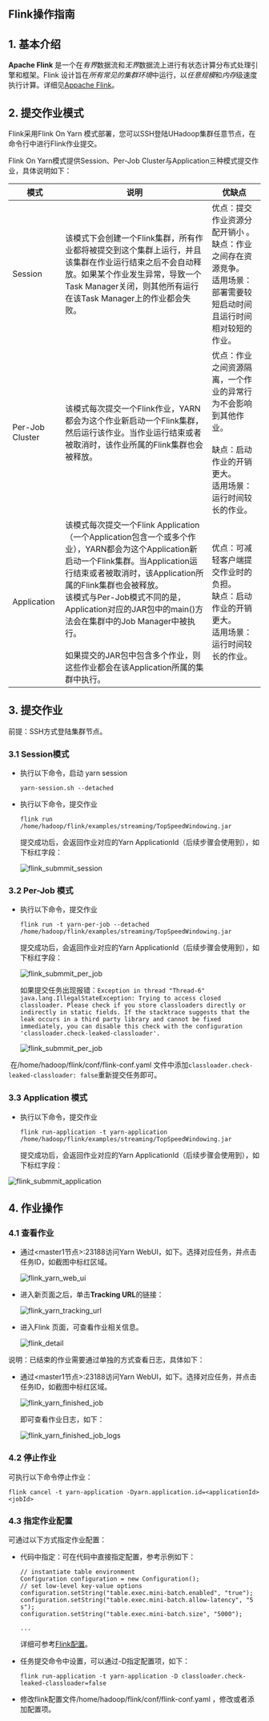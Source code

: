 ## Flink操作指南

## 1. 基本介绍

**Apache Flink** 是一个在*有界*数据流和*无界*数据流上进行有状态计算分布式处理引擎和框架。Flink 设计旨在*所有常见的集群环境*中运行，以*任意规模*和*内存*级速度执行计算。详细见[Appache Flink](https://flink.apache.org/zh/)。

## 2. 提交作业模式

Flink采用Flink On Yarn 模式部署，您可以SSH登陆UHadoop集群任意节点，在命令行中进行Flink作业提交。

Flink On Yarn模式提供Session、Per-Job Cluster与Application三种模式提交作业，具体说明如下：

| 模式            | 说明                                                         | 优缺点                                                       |
| --------------- | ------------------------------------------------------------ | ------------------------------------------------------------ |
| Session         | 该模式下会创建一个Flink集群，所有作业都将被提交到这个集群上运行，并且该集群在作业运行结束之后不会自动释放。如果某个作业发生异常，导致一个Task Manager关闭，则其他所有运行在该Task Manager上的作业都会失败。 | 优点：提交作业资源分配开销小 。<br/>缺点：作业之间存在资源竞争。<br/>适用场景：部署需要较短启动时间且运行时间相对较短的作业。 |
| Per-Job Cluster | 该模式每次提交一个Flink作业，YARN都会为这个作业新启动一个Flink集群，然后运行该作业。当作业运行结束或者被取消时，该作业所属的Flink集群也会被释放。 | 优点：作业之间资源隔离，一个作业的异常行为不会影响到其他作业。<br/><br/>缺点：启动作业的开销更大。<br/>适用场景：运行时间较长的作业。 |
| Application     | 该模式每次提交一个Flink Application（一个Application包含一个或多个作业），YARN都会为这个Application新启动一个Flink集群。当Application运行结束或者被取消时，该Application所属的Flink集群也会被释放。<br/>该模式与Per-Job模式不同的是，Application对应的JAR包中的main()方法会在集群中的Job Manager中被执行。<br/><br/>如果提交的JAR包中包含多个作业，则这些作业都会在该Application所属的集群中执行。 | 优点：可减轻客户端提交作业时的负担。<br/>缺点：启动作业的开销更大。<br/>适用场景：运行时间较长的作业。 |

## 3. 提交作业

前提：SSH方式登陆集群节点。

### 3.1 Session模式

* 执行以下命令，启动 yarn session

  ```
  yarn-session.sh --detached
  ```

* 执行以下命令，提交作业

  ```
  flink run /home/hadoop/flink/examples/streaming/TopSpeedWindowing.jar
  ```

  提交成功后，会返回作业对应的Yarn ApplicationId（后续步骤会使用到），如下标红字段：

  ![flink_submmit_session](../images/flink_submmit_session.png)

### 3.2 Per-Job 模式

* 执行以下命令，提交作业

  ```
  flink run -t yarn-per-job --detached /home/hadoop/flink/examples/streaming/TopSpeedWindowing.jar
  ```

  提交成功后，会返回作业对应的Yarn ApplicationId（后续步骤会使用到），如下标红字段：

  ![flink_submmit_per_job](../images/flink_submmit_per_job.png)

  如果提交任务出现报错：`Exception in thread "Thread-6" java.lang.IllegalStateException: Trying to access closed classloader. Please check if you store classloaders directly or indirectly in static fields. If the stacktrace suggests that the leak occurs in a third party library and cannot be fixed immediately, you can disable this check with the configuration 'classloader.check-leaked-classloader'.`

  ![flink_submmit_per_job](../images/flink_submmit_per_job_error.png)

​       在/home/hadoop/flink/conf/flink-conf.yaml 文件中添加`classloader.check-leaked-classloader: false`重新提交任务即可。

### 3.3 Application 模式

* 执行以下命令，提交作业

  ```
  flink run-application -t yarn-application /home/hadoop/flink/examples/streaming/TopSpeedWindowing.jar
  ```

  提交成功后，会返回作业对应的Yarn ApplicationId（后续步骤会使用到），如下标红字段：

![flink_submmit_application](../images/flink_submmit_application.png)

## 4. 作业操作

### 4.1 查看作业

* 通过<master1节点>:23188访问Yarn WebUI，如下。选择对应任务，并点击任务ID，如截图中标红区域。

  ![flink_yarn_web_ui](../images/flink_yarn_web_ui.png)

* 进入新页面之后，单击**Tracking URL**的链接：

   ![flink_yarn_tracking_url](../images/flink_yarn_tracking_url.png)

* 进入Flink 页面，可查看作业相关信息。

  ![flink_detail](../images/flink_detail.png)

说明：已结束的作业需要通过单独的方式查看日志，具体如下：

* 通过<master1节点>:23188访问Yarn WebUI，如下。选择对应任务，并点击任务ID，如截图中标红区域。

  ![flink_yarn_finished_job](../images/flink_yarn_finished_job.png)
  
  即可查看作业日志，如下：
  
  ![flink_yarn_finished_job_logs](../images/flink_yarn_finished_job_logs.png)

### 4.2 停止作业

可执行以下命令停止作业：

```
flink cancel -t yarn-application -Dyarn.application.id=<applicationId> <jobId>
```

### 4.3 指定作业配置

可通过以下方式指定作业配置：

* 代码中指定：可在代码中直接指定配置，参考示例如下：

  ```
  // instantiate table environment
  Configuration configuration = new Configuration();
  // set low-level key-value options
  configuration.setString("table.exec.mini-batch.enabled", "true");
  configuration.setString("table.exec.mini-batch.allow-latency", "5 s");
  configuration.setString("table.exec.mini-batch.size", "5000");
  
  ...
  ```

  详细可参考[Flink配置](https://nightlies.apache.org/flink/flink-docs-release-1.15/docs/dev/table/config/)。

* 任务提交命令中设置，可以通过-D指定配置项，如下：

  ```
  flink run-application -t yarn-application -D classloader.check-leaked-classloader=false
  ```

* 修改flink配置文件/home/hadoop/flink/conf/flink-conf.yaml ，修改或者添加配置项。